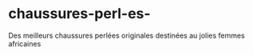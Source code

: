 # chaussures-perl-es-
Des meilleurs chaussures perlées originales destinées au jolies femmes africaines 
